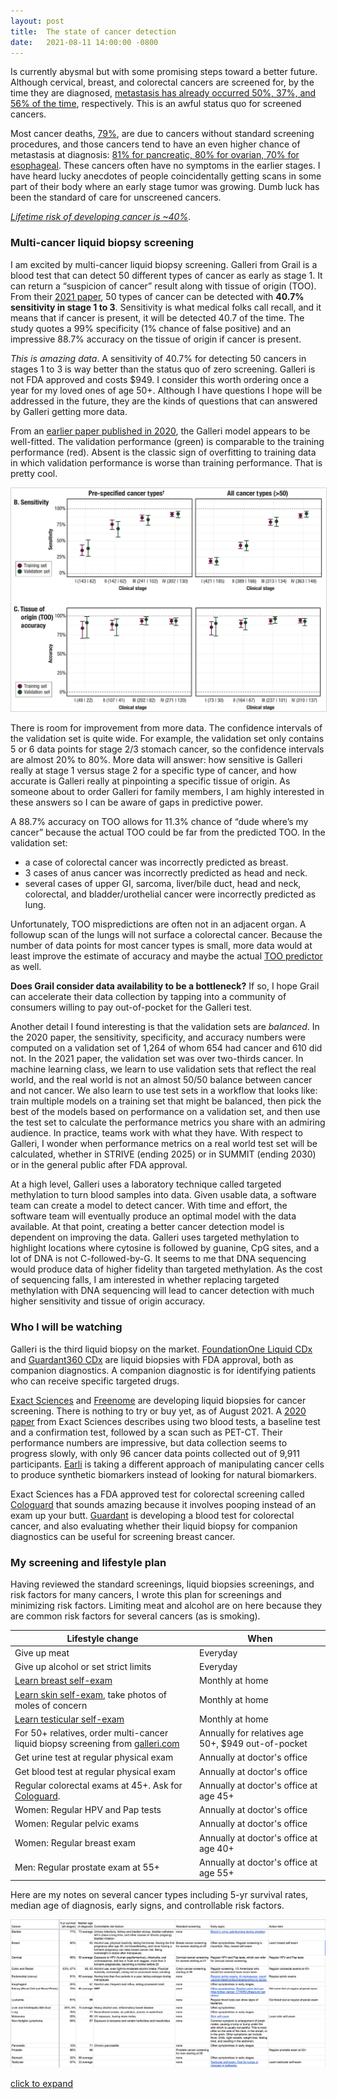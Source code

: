 ```yaml
---
layout: post
title:  The state of cancer detection
date:   2021-08-11 14:00:00 -0800
---
```


Is currently abysmal but with some promising steps toward a better future. Although cervical, breast, and colorectal cancers are screened for, by the time they are diagnosed, [metastasis has already occurred 50%, 37%, and 56% of the time](https://youtu.be/RiNi9mj9Gn8?t=120), respectively. This is an awful status quo for screened cancers.

Most cancer deaths, [79%](https://youtu.be/RiNi9mj9Gn8?t=164), are due to cancers without standard screening procedures, and those cancers tend to have an even higher chance of metastasis at diagnosis: [81% for pancreatic, 80% for ovarian, 70% for esophageal](https://youtu.be/RiNi9mj9Gn8?t=225). These cancers often have no symptoms in the earlier stages. I have heard lucky anecdotes of people coincidentally getting scans in some part of their body where an early stage tumor was growing. Dumb luck has been the standard of care for unscreened cancers.

[*Lifetime risk of developing cancer is ~40%*](https://www.cancer.org/cancer/cancer-basics/lifetime-probability-of-developing-or-dying-from-cancer.html).

### Multi-cancer liquid biopsy screening

I am excited by multi-cancer liquid biopsy screening. Galleri from Grail is a blood test that can detect 50 different types of cancer as early as stage 1. It can return a “suspicion of cancer” result along with tissue of origin (TOO). From their [2021 paper](https://www.annalsofoncology.org/article/S0923-7534%2821%2902046-9/fulltext), 50 types of cancer can be detected with **40.7% sensitivity in stage 1 to 3**. Sensitivity is what medical folks call recall, and it means that if cancer is present, it will be detected 40.7 of the time. The study quotes a 99% specificity (1% chance of false positive) and an impressive 88.7% accuracy on the tissue of origin if cancer is present.

*This is amazing data*. A sensitivity of 40.7% for detecting 50 cancers in stages 1 to 3 is way better than the status quo of zero screening. Galleri is not FDA approved and costs $949. I consider this worth ordering once a year for my loved ones of age 50+. Although I have questions I hope will be addressed in the future, they are the kinds of questions that can answered by Galleri getting more data.

From an [earlier paper published in 2020](https://www.annalsofoncology.org/article/S0923-7534%2820%2936058-0/fulltext), the Galleri model appears to be well-fitted. The validation performance (green) is comparable to the training performance (red). Absent is the classic sign of overfitting to training data in which validation performance is worse than training performance. That is pretty cool.

<img style="margin-left: auto; margin-right: auto; border: 1px solid lightgray" src="/assets/grail-2020-figure-4.png"/>

There is room for improvement from more data. The confidence intervals of the validation set is quite wide. For example, the validation set only contains 5 or 6 data points for stage 2/3 stomach cancer, so the confidence intervals are almost 20% to 80%. More data will answer: how sensitive is Galleri really at stage 1 versus stage 2 for a specific type of cancer, and how accurate is Galleri really at pinpointing a specific tissue of origin. As someone about to order Galleri for family members, I am highly interested in these answers so I can be aware of gaps in predictive power.

A 88.7% accuracy on TOO allows for 11.3% chance of “dude where’s my cancer” because the actual TOO could be far from the predicted TOO. In the validation set:
- a case of colorectal cancer was incorrectly predicted as breast.
- 3 cases of anus cancer was incorrectly predicted as head and neck.
- several cases of upper GI, sarcoma, liver/bile duct, head and neck, colorectal, and bladder/urothelial cancer were incorrectly predicted as lung.

Unfortunately, TOO mispredictions are often not in an adjacent organ. A followup scan of the lungs will not surface a colorectal cancer. Because the number of data points for most cancer types is small, more data would at least improve the estimate of accuracy and maybe the actual [TOO predictor](https://www.annalsofoncology.org/cms/10.1016/j.annonc.2020.02.011/attachment/085d1b94-e2fa-490f-9beb-5dae150e2dd4/mmc3.pdf) as well.

**Does Grail consider data availability to be a bottleneck?** If so, I hope Grail can accelerate their data collection by tapping into a community of consumers willing to pay out-of-pocket for the Galleri test.

Another detail I found interesting is that the validation sets are *balanced*. In the 2020 paper, the sensitivity, specificity, and accuracy numbers were computed on a validation set of 1,264 of whom 654 had cancer and 610 did not. In the 2021 paper, the validation set was over two-thirds cancer. In machine learning class, we learn to use validation sets that reflect the real world, and the real world is not an almost 50/50 balance between cancer and not cancer. We also learn to use test sets in a workflow that looks like: train multiple models on a training set that might be balanced, then pick the best of the models based on performance on a validation set, and then use the test set to calculate the performance metrics you share with an admiring audience. In practice, teams work with what they have. With respect to Galleri, I wonder when performance metrics on a real world test set will be calculated, whether in STRIVE (ending 2025) or in SUMMIT (ending 2030) or in the general public after FDA approval.

At a high level, Galleri uses a laboratory technique called targeted methylation to turn blood samples into data. Given usable data, a software team can create a model to detect cancer. With time and effort, the software team will eventually produce an optimal model with the data available. At that point, creating a better cancer detection model is dependent on improving the data. Galleri uses targeted methylation to highlight locations where cytosine is followed by guanine, CpG sites, and a lot of DNA is not C-followed-by-G. It seems to me that DNA sequencing would produce data of higher fidelity than targeted methylation. As the cost of sequencing falls, I am interested in whether replacing targeted methylation with DNA sequencing will lead to cancer detection with much higher sensitivity and tissue of origin accuracy.

### Who I will be watching

Galleri is the third liquid biopsy on the market. [FoundationOne Liquid CDx](https://www.foundationmedicine.com/test/foundationone-liquid-cdx) and [Guardant360 CDx](https://guardant360cdx.com/) are liquid biopsies with FDA approval, both as companion diagnostics. A companion diagnostic is for identifying patients who can receive specific targeted drugs.

[Exact Sciences](https://thrivedetect.com) and [Freenome](https://www.freenome.com/) are developing liquid biopsies for cancer screening. There is nothing to try or buy yet, as of August 2021. A [2020 paper](https://science.sciencemag.org/content/369/6499/eabb9601) from Exact Sciences describes using two blood tests, a baseline test and a confirmation test, followed by a scan such as PET-CT. Their performance numbers are impressive, but data collection seems to progress slowly, with only 96 cancer data points collected out of 9,911 participants. [Earli](https://www.earli.com) is taking a different approach of manipulating cancer cells to produce synthetic biomarkers instead of looking for natural biomarkers.

Exact Sciences has a FDA approved test for colorectal screening called [Cologuard](https://www.cologuard.com/) that sounds amazing because it involves pooping instead of an exam up your butt. [Guardant](https://guardanthealth.com/clinical-studies/) is developing a blood test for colorectal cancer, and also evaluating whether their liquid biopsy for companion diagnostics can be useful for screening breast cancer.

### My screening and lifestyle plan

Having reviewed the standard screenings, liquid biopsies screenings, and risk factors for many cancers, I wrote this plan for screenings and minimizing risk factors. Limiting meat and alcohol are on here because they are common risk factors for several cancers (as is smoking).

| Lifestyle change | When |
| --- | ----------- |
| Give up meat | Everyday |
| Give up alcohol or set strict limits | Everyday |
| [Learn breast self-exam](https://www.breastcancer.org/symptoms/testing/types/self_exam) | Monthly at home |
| [Learn skin self-exam](https://www.cancer.org/healthy/be-safe-in-sun/skin-exams.html), take photos of moles of concern | Monthly at home |
| [Learn testicular self-exam](https://www.cancer.org/cancer/testicular-cancer/detection-diagnosis-staging/detection.html) | Monthly at home |
| For 50+ relatives, order multi-cancer liquid biopsy screening from [galleri.com](https://www.galleri.com/) | Annually for relatives age 50+, $949 out-of-pocket |
| Get urine test at regular physical exam | Annually at doctor's office |
| Get blood test at regular physical exam | Annually at doctor's office |
| Regular colorectal exams at 45+. Ask for [Cologuard](https://www.cologuard.com/). | Annually at doctor's office at age 45+ |
| Women: Regular HPV and Pap tests | Annually at doctor's office |
| Women: Regular pelvic exams | Annually at doctor's office |
| Women: Regular breast exam | Annually at doctor's office at age 40+ |
| Men: Regular prostate exam at 55+ | Annually at doctor's office at age 55+ |

Here are my notes on several cancer types including 5-yr survival rates, median age of diagnosis, early signs, and controllable risk factors.

[<img style="margin-left: auto; margin-right: auto;" src="/assets/cancer-notes.png"/>](https://docs.google.com/spreadsheets/d/1619A3UWJcHtp9QFqogLaTCTIDBOmQNQCLTExMS3QYag/edit?usp=sharing)

[click to expand](https://docs.google.com/spreadsheets/d/1619A3UWJcHtp9QFqogLaTCTIDBOmQNQCLTExMS3QYag/edit?usp=sharing)
